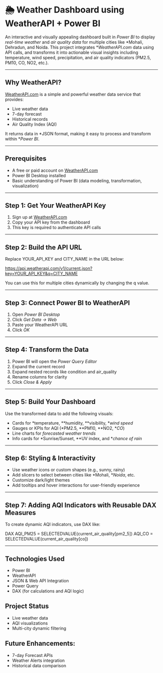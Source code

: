 # 🌦 Weather Dashboard using WeatherAPI + Power BI

An interactive and visually appealing dashboard built in *Power BI* to display *real-time weather* and *air quality data* for multiple cities like *Mohali, Dehradun, and Noida. This project integrates **WeatherAPI.com* data using API calls, and transforms it into actionable visual insights including temperature, wind speed, precipitation, and air quality indicators (PM2.5, PM10, CO, NO2, etc.).

---

##  Why WeatherAPI?

[WeatherAPI.com](https://www.weatherapi.com/) is a simple and powerful weather data service that provides:

-  Live weather data  
-  7-day forecast  
-  Historical records  
-  Air Quality Index (AQI)

It returns data in *JSON format, making it easy to process and transform within **Power BI*.

---

##  Prerequisites

-  A free or paid account on [WeatherAPI.com](https://www.weatherapi.com/)  
-  Power BI Desktop installed  
-  Basic understanding of Power BI (data modeling, transformation, visualization)

---

##  Step 1: Get Your WeatherAPI Key

1. Sign up at [WeatherAPI.com](https://www.weatherapi.com/signup.aspx)  
2. Copy your API key from the dashboard  
3. This key is required to authenticate API calls

---

##  Step 2: Build the API URL

Replace YOUR_API_KEY and CITY_NAME in the URL below:

https://api.weatherapi.com/v1/current.json?key=YOUR_API_KEY&q=CITY_NAME

You can use this for multiple cities dynamically by changing the q value.

---

##  Step 3: Connect Power BI to WeatherAPI

1. Open *Power BI Desktop*  
2. Click *Get Data → Web*  
3. Paste your WeatherAPI URL  
4. Click *OK*

---

##  Step 4: Transform the Data

1. Power BI will open the *Power Query Editor*  
2. Expand the current record  
3. Expand nested records like condition and air_quality  
4. Rename columns for clarity  
5. Click *Close & Apply*

---

##  Step 5: Build Your Dashboard

Use the transformed data to add the following visuals:

-  Cards for *temperature, **humidity, **visibility, **wind speed*  
-  Gauges or KPIs for AQI (*PM2.5, **PM10, **NO2, **CO*)  
-  Line charts for *forecasted weather trends*  
-  Info cards for *Sunrise/Sunset, **UV index, and **chance of rain*

---

##  Step 6: Styling & Interactivity

- Use weather icons or custom shapes (e.g., sunny, rainy)  
- Add slicers to select between cities like *Mohali, **Noida*, etc.  
- Customize dark/light themes  
- Add tooltips and hover interactions for user-friendly experience

---

##  Step 7: Adding AQI Indicators with Reusable DAX Measures

To create dynamic AQI indicators, use DAX like:

DAX
AQI_PM25 = SELECTEDVALUE(current_air_quality[pm2_5])
AQI_CO = SELECTEDVALUE(current_air_quality[co])

---

## Technologies Used

- Power BI
- WeatherAPI
- JSON & Web API Integration
- Power Query
- DAX (for calculations and AQI logic)

## Project Status

- Live weather data
- AQI visualizations
- Multi-city dynamic filtering

## Future Enhancements:

- 7-day Forecast APIs
- Weather Alerts integration
- Historical data comparison
